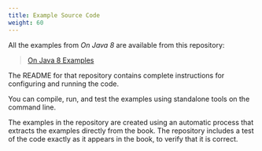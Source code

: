 ```yaml
---
title: Example Source Code
weight: 60
---
```


All the examples from *On Java 8* are available from this repository:

> [On Java 8 Examples](https://github.com/BruceEckel/OnJava8-Examples#examples-for-on-java-8-by-bruce-eckel)

The README for that repository contains complete instructions for configuring
and running the code.

You can compile, run, and test the examples using standalone tools on the
command line.

The examples in the repository are created using an automatic process that
extracts the examples directly from the book. The repository includes a test of
the code exactly as it appears in the book, to verify that it is correct.

